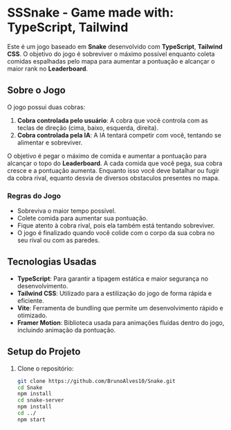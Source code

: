 # SSSnake - Game made with: TypeScript, Tailwind

Este é um jogo baseado em **Snake** desenvolvido com **TypeScript**, **Tailwind CSS**. O objetivo do jogo é sobreviver o máximo possível enquanto coleta comidas espalhadas pelo mapa para aumentar a pontuação e alcançar o maior rank no **Leaderboard**.

## Sobre o Jogo

O jogo possui duas cobras:
1. **Cobra controlada pelo usuário**: A cobra que você controla com as teclas de direção (cima, baixo, esquerda, direita).
2. **Cobra controlada pela IA**: A IA tentará competir com você, tentando se alimentar e sobreviver.

O objetivo é pegar o máximo de comida e aumentar a pontuação para alcançar o topo do **Leaderboard**. A cada comida que você pega, sua cobra cresce e a pontuação aumenta.
Enquanto isso você deve batalhar ou fugir da cobra rival, equanto desvia de diversos obstaculos presentes no mapa.

### Regras do Jogo
- Sobreviva o maior tempo possível.
- Colete comida para aumentar sua pontuação.
- Fique atento à cobra rival, pois ela também está tentando sobreviver.
- O jogo é finalizado quando você colide com o corpo da sua cobra no seu rival ou com as paredes.

## Tecnologias Usadas

- **TypeScript**: Para garantir a tipagem estática e maior segurança no desenvolvimento.
- **Tailwind CSS**: Utilizado para a estilização do jogo de forma rápida e eficiente.
- **Vite**: Ferramenta de bundling que permite um desenvolvimento rápido e otimizado.
- **Framer Motion**: Biblioteca usada para animações fluídas dentro do jogo, incluindo animação da pontuação.

## Setup do Projeto

1. Clone o repositório:
   ```bash
   git clone https://github.com/BrunoAlves10/Snake.git
   cd Snake
   npm install
   cd snake-server
   npm install
   cd ../
   npm start
  
